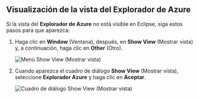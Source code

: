 ## <a name="displaying-the-azure-explorer-view"></a>Visualización de la vista del Explorador de Azure

Si la vista del **Explorador de Azure** no está visible en Eclipse, siga estos pasos para que aparezca:

1. Haga clic en **Window** (Ventana), después, en **Show View** (Mostrar vista) y, a continuación, haga clic en **Other** (Otro).

   ![Menú Show View (Mostrar vista)](./media/azure-toolkit-for-eclipse-show-azure-explorer/show-az-exp-01.png)

2. Cuando aparezca el cuadro de diálogo **Show View** (Mostrar vista), seleccione **Explorador Azure** y haga clic en **Aceptar**.

   ![Cuadro de diálogo Show View (Mostrar vista)](./media/azure-toolkit-for-eclipse-show-azure-explorer/show-az-exp-02.png)

